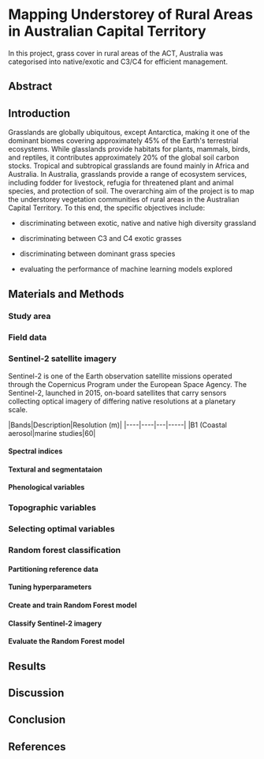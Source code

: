 # Mapping Understorey of Rural Areas in Australian Capital Territory

In this project, grass cover in rural areas of the ACT, Australia was categorised into native/exotic and C3/C4 for efficient management.


## Abstract



## Introduction

Grasslands are globally ubiquitous, except Antarctica, making it one of the dominant biomes covering approximately 45% of the Earth's terrestrial ecosystems. While glasslands provide habitats for plants, mammals, birds, and reptiles, it contributes approximately 20% of the global soil carbon stocks. Tropical and subtropical grasslands are found mainly in Africa and Australia. In Australia, grasslands provide a range of ecosystem services, including fodder for livestock, refugia for threatened plant and animal species, and protection of soil. 
The overarching aim of the project is to map the understorey vegetation communities of rural areas in the Australian Capital Territory. To this end, the specific objectives include: <br>
- discriminating between exotic, native and native high diversity grassland <br>

- discriminating between C3 and C4 exotic grasses <br>

- discriminating between dominant grass species <br>

- evaluating the performance of machine learning models explored


## Materials and Methods


### Study area




### Field data






### Sentinel-2 satellite imagery

Sentinel-2 is one of the Earth observation satellite missions operated through the Copernicus Program under the European Space Agency. The Sentinel-2, launched in 2015, on-board satellites that carry sensors collecting optical imagery of differing native resolutions at a planetary scale.


|Bands|Description|Resolution (m)|
|----|----|---|-----|
|B1 (Coastal aerosol|marine studies|60|


#### Spectral indices



#### Textural and segmentataion 




#### Phenological variables



### Topographic variables




### Selecting optimal variables 



### Random forest classification



#### Partitioning reference data



#### Tuning hyperparameters



#### Create and train Random Forest model



#### Classify Sentinel-2 imagery



#### Evaluate the Random Forest model





## Results




## Discussion




## Conclusion




## References
